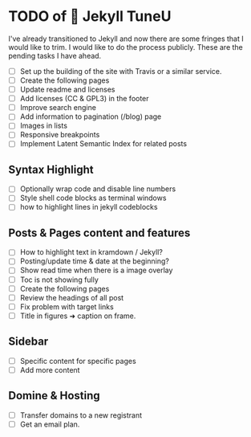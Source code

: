 # TODO of :japanese_ogre: Jekyll TuneU

I've already transitioned to Jekyll and now there are some fringes that I would like to trim. I would like to do the process publicly. 
These are the pending tasks I have ahead.

- [ ] Set up the building of the site with Travis or a similar service.
- [ ] Create the following pages
- [ ] Update readme and licenses
- [ ] Add licenses (CC & GPL3) in the footer
- [ ] Improve search engine
- [ ] Add information to pagination (/blog) page
- [ ] Images in lists
- [ ] Responsive breakpoints
- [ ] Implement Latent Semantic Index for related posts

## Syntax Highlight

- [ ] Optionally wrap code and disable line numbers
- [ ] Style shell code blocks as terminal windows
- [ ] how to highlight lines in jekyll codeblocks

## Posts & Pages content and features

- [ ] How to highlight text in kramdown / Jekyll?
- [ ] Posting/update time & date at the beginning?
- [ ] Show read time when there is a image overlay
- [ ] Toc is not showing fully
- [ ] Create the following pages
- [ ] Review the headings of all post
- [ ] Fix problem with target links
- [ ] Title in figures ➜ caption on frame.

## Sidebar

- [ ] Specific content for specific pages
- [ ] Add more content

## Domine & Hosting

- [ ] Transfer domains to a new registrant
- [ ] Get an email plan.